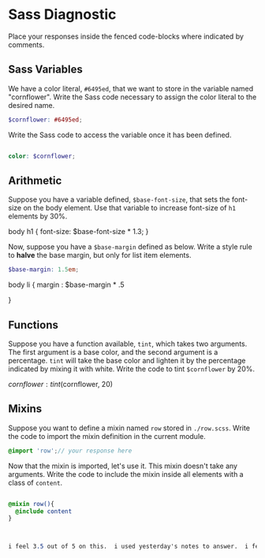 # Sass Diagnostic

Place your responses inside the fenced code-blocks where indicated by comments.

## Sass Variables

We have a color literal, `#6495ed`, that we want to store in the variable named
"cornflower". Write the Sass code necessary to assign the color literal to the
desired name.

```scss
$cornflower: #6495ed;
```

Write the Sass code to access the variable once it has been defined.

```scss

color: $cornflower;

```

## Arithmetic

Suppose you have a variable defined, `$base-font-size`, that sets the font-size
on the body element. Use that variable to increase font-size of `h1`
elements by 30%.

body h1 {
  font-size: $base-font-size * 1.3;
}

Now, suppose you have a `$base-margin` defined as below. Write a style rule to
**halve** the base margin, but only for list item elements.

```scss
$base-margin: 1.5em;
```
body li {
  margin : $base-margin * .5

}

## Functions

Suppose you have a function available, `tint`, which takes two arguments. The
first argument is a base color, and the second argument is a percentage. `tint`
will take the base color and lighten it by the percentage indicated by mixing it
with white. Write the code to tint `$cornflower` by 20%.

$cornflower: tint($cornflower, 20)

## Mixins

Suppose you want to define a mixin named `row` stored in `./row.scss`. Write the
code to import the mixin definition in the current module.

```scss
@import 'row';// your response here
```

Now that the mixin is imported, let's use it. This mixin doesn't take any
arguments. Write the code to include the mixin inside all elements with a
class of `content`.

```scss

@mixin row(){
  @include content
}



i feel 3.5 out of 5 on this.  i used yesterday's notes to answer.  i feel with more time, i could figure out the mixin usage.
